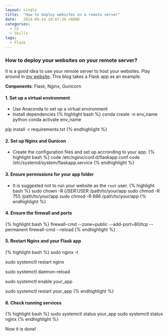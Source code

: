 ```yaml
---
layout: single
title:  "How to deploy websites on a remote server"
date:   2024-09-24 19:07:30 +0800
categories:
  - CS
  - Skills
tags:
  - Flask
---
```

### How to deploy your websites on your remote server?
It is a good idea to use your remote server to host your websites. Play around in [my website](http://47.120.70.36:9999). This blog takes a Flask app as an example.

**Conponents**: Flask, Nginx, Gunicorn
#### 1. Set up  a virtual environment
- Use Anaconda to set up a virtual environment
- Install dependencies
{% highlight bash %}
conda create -n env_name python
conda activate env_name

pip install -r requirements.txt
{% endhighlight %}

#### 2. Set up Nginx and Gunicon
- Create the configuration files and set up accronding to your app.
{% highlight bash %}
code /etc/nginx/conf.d/flaskapp.conf
code /etc/systemd/system/flaskapp.service
{% endhighlight %}

#### 3. Ensure permissions for your app folder
- It is suggested not to run your website as the `root` user. 
{% highlight bash %}
sudo chown -R $USER:$USER /path/to/your/app
sudo chmod -R 755 /path/to/your/app
sudo chmod -R 666 /path/to/your/app
{% endhighlight %}

#### 4. Ensure the firewall and ports
{% highlight bash %}
firewall-cmd --zone=public --add-port=80/tcp --permanent
firewall-cmd --reload
{% endhighlight %}

#### 5. Restart Nginx and your Flask app
{% highlight bash %}
sudo nginx -t

sudo systemctl restart nginx

sudo systemctl daemon-reload

sudo systemctl enable your_app

sudo systemctl restart your_app
{% endhighlight %}

#### 6. Check running services
{% highlight bash %}
sudo systemctl status your_app
sudo systemctl status nginx
{% endhighlight %}

Now it is done!
